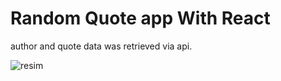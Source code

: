 # Random Quote app With React

author and quote data was retrieved via api. 

![resim](https://github.com/mbrkilic/randomQuotes/assets/80039230/3cc23fd3-2414-4c87-8dd8-895ebc2b7d7e)
